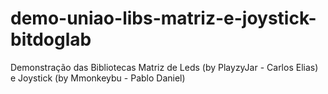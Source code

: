 # demo-uniao-libs-matriz-e-joystick-bitdoglab
 Demonstração das Bibliotecas Matriz de Leds (by PlayzyJar - Carlos Elias) e Joystick (by Mmonkeybu - Pablo Daniel)

